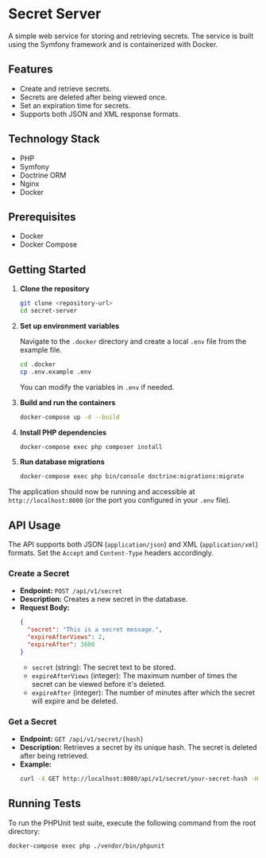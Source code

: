 # Secret Server

A simple web service for storing and retrieving secrets. The service is built using the Symfony framework and is containerized with Docker.

## Features

- Create and retrieve secrets.
- Secrets are deleted after being viewed once.
- Set an expiration time for secrets.
- Supports both JSON and XML response formats.

## Technology Stack

- PHP
- Symfony
- Doctrine ORM
- Nginx
- Docker

## Prerequisites

- Docker
- Docker Compose

## Getting Started

1.  **Clone the repository**
    ```bash
    git clone <repository-url>
    cd secret-server
    ```

2.  **Set up environment variables**

    Navigate to the `.docker` directory and create a local `.env` file from the example file.
    ```bash
    cd .docker
    cp .env.example .env
    ```
    You can modify the variables in `.env` if needed.

3.  **Build and run the containers**
    ```bash
    docker-compose up -d --build
    ```

4.  **Install PHP dependencies**
    ```bash
    docker-compose exec php composer install
    ```

5.  **Run database migrations**
    ```bash
    docker-compose exec php bin/console doctrine:migrations:migrate
    ```

The application should now be running and accessible at `http://localhost:8000` (or the port you configured in your `.env` file).

## API Usage

The API supports both JSON (`application/json`) and XML (`application/xml`) formats. Set the `Accept` and `Content-Type` headers accordingly.

### Create a Secret

- **Endpoint:** `POST /api/v1/secret`
- **Description:** Creates a new secret in the database.
- **Request Body:**
  ```json
  {
    "secret": "This is a secret message.",
    "expireAfterViews": 2,
    "expireAfter": 3600
  }
  ```
  - `secret` (string): The secret text to be stored.
  - `expireAfterViews` (integer): The maximum number of times the secret can be viewed before it's deleted.
  - `expireAfter` (integer): The number of minutes after which the secret will expire and be deleted.

### Get a Secret

- **Endpoint:** `GET /api/v1/secret/{hash}`
- **Description:** Retrieves a secret by its unique hash. The secret is deleted after being retrieved.
- **Example:**
  ```bash
  curl -X GET http://localhost:8080/api/v1/secret/your-secret-hash -H "Accept: application/json"
  ```

## Running Tests

To run the PHPUnit test suite, execute the following command from the root directory:

```bash
docker-compose exec php ./vendor/bin/phpunit
```
